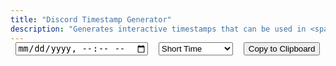 ```yaml
---
title: "Discord Timestamp Generator"
description: "Generates interactive timestamps that can be used in <span class='accent'>Discord</span>."
---
```


<link rel='stylesheet' href='/scss/zalgo.css'>
<style>
@media screen and (max-width: 42em) {
	input, select, .js-Dropdown-title {
		display: block;
		width: 100%;
		padding: 0.75rem;
		font-size: 0.9rem !important;
	}
}
	
@media screen and (min-width: 42em) and (max-width: 64em) {
	input, select, .js-Dropdown-title {
		padding: 0.6rem 0;
		font-size: 0.9rem !important;
	}
}
	
@media screen and (min-width: 64em) {
	input, select, .js-Dropdown-title {
		padding: 0.75rem 0;
	}
}

input, select, .btn, .js-Dropdown {
	margin-top: 16px !important;
}

.js-Dropdown {
	position: relative;
	width: 20em;
}
.js-Dropdown-title {
	position: relative;
	width: 100%;
	height: 100%;
	text-align: left;
}
.js-Dropdown-title:after {
  border-color: #a5a5a5 transparent transparent transparent;
  border-style: solid;
  border-width: 10px 12px;
  content: '';
  display: block;
  height: 0;
  position: absolute;
  right: 1em;
  top: 45%;
  width: 0;
}
.js-Dropdown-list {
	color: #bfc0c0;
  background: #2a2c2d;
  border-left: 1px solid #555657;
  border-right: 1px solid #555657;
  box-sizing: border-box;
  display: none;
  height: 0;
  list-style: none;
  margin: 0;
  opacity: 0;
  padding: 0;
  position: absolute;
  transition: 0.2s linear;
  width: 100%;
  z-index: 999;
}
.js-Dropdown-list.is-open {
	display: block;
	height: auto;
	opacity: 1;
}
.js-Dropdown-list li {
	border-bottom: 1px solid #555657;
	cursor: pointer;
	padding: 0.15em;
}
.js-Dropdown-list li:hover {
	background-color: #383a3b;
}
.js-Dropdown-list li.is-selected {
	background-color: #464849;
}
.js-Dropdown-optgroup {
  border-bottom: 1px solid #555657;
  color: #555657;
  cursor: default;
  padding: 1em 0.5em;
  text-align: center;
}
</style>

<div style='display: flex; justify-content: space-around; flex-wrap: wrap; margin-top: -16px;'>
<input id='time' type='datetime-local' name='time' oninput='update()'>
<select id='format' name='format'>
	<option value='t'>Short Time</option>
	<option value='T'>Long Time</option>
	<option value='d'>Short Date</option>
	<option value='D'>Long Date</option>
	<option value='f'>Short Date/Time</option>
	<option value='F'>Long Date/Time</option>
	<option value='R'>Relative Time</option>
</select>
<!--<p id='example'></p>-->
<button style='margin-bottom: 0' class="btn" type='button' onclick='copy()'>Copy to Clipboard</button>
</div>

<script src='/js/vanilla-js-dropdown.min.js'></script>
<script src='/js/discord-timestamp.js'></script>
